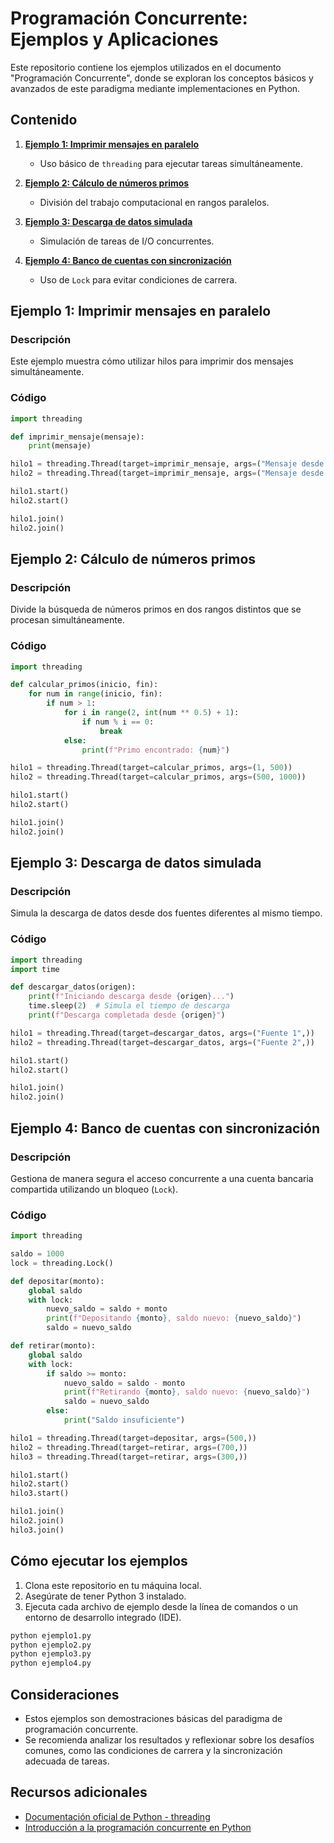 # Programación Concurrente: Ejemplos y Aplicaciones

Este repositorio contiene los ejemplos utilizados en el documento "Programación Concurrente", donde se exploran los conceptos básicos y avanzados de este paradigma mediante implementaciones en Python.

## Contenido

1. **[Ejemplo 1: Imprimir mensajes en paralelo](#ejemplo-1-imprimir-mensajes-en-paralelo)**
    - Uso básico de `threading` para ejecutar tareas simultáneamente.

2. **[Ejemplo 2: Cálculo de números primos](#ejemplo-2-cálculo-de-números-primos)**
    - División del trabajo computacional en rangos paralelos.

3. **[Ejemplo 3: Descarga de datos simulada](#ejemplo-3-descarga-de-datos-simulada)**
    - Simulación de tareas de I/O concurrentes.

4. **[Ejemplo 4: Banco de cuentas con sincronización](#ejemplo-4-banco-de-cuentas-con-sincronización)**
    - Uso de `Lock` para evitar condiciones de carrera.

## Ejemplo 1: Imprimir mensajes en paralelo

### Descripción
Este ejemplo muestra cómo utilizar hilos para imprimir dos mensajes simultáneamente.

### Código
```python
import threading

def imprimir_mensaje(mensaje):
    print(mensaje)

hilo1 = threading.Thread(target=imprimir_mensaje, args=("Mensaje desde el hilo 1",))
hilo2 = threading.Thread(target=imprimir_mensaje, args=("Mensaje desde el hilo 2",))

hilo1.start()
hilo2.start()

hilo1.join()
hilo2.join()
```

## Ejemplo 2: Cálculo de números primos

### Descripción
Divide la búsqueda de números primos en dos rangos distintos que se procesan simultáneamente.

### Código
```python
import threading

def calcular_primos(inicio, fin):
    for num in range(inicio, fin):
        if num > 1:
            for i in range(2, int(num ** 0.5) + 1):
                if num % i == 0:
                    break
            else:
                print(f"Primo encontrado: {num}")

hilo1 = threading.Thread(target=calcular_primos, args=(1, 500))
hilo2 = threading.Thread(target=calcular_primos, args=(500, 1000))

hilo1.start()
hilo2.start()

hilo1.join()
hilo2.join()
```

## Ejemplo 3: Descarga de datos simulada

### Descripción
Simula la descarga de datos desde dos fuentes diferentes al mismo tiempo.

### Código
```python
import threading
import time

def descargar_datos(origen):
    print(f"Iniciando descarga desde {origen}...")
    time.sleep(2)  # Simula el tiempo de descarga
    print(f"Descarga completada desde {origen}")

hilo1 = threading.Thread(target=descargar_datos, args=("Fuente 1",))
hilo2 = threading.Thread(target=descargar_datos, args=("Fuente 2",))

hilo1.start()
hilo2.start()

hilo1.join()
hilo2.join()
```

## Ejemplo 4: Banco de cuentas con sincronización

### Descripción
Gestiona de manera segura el acceso concurrente a una cuenta bancaria compartida utilizando un bloqueo (`Lock`).

### Código
```python
import threading

saldo = 1000
lock = threading.Lock()

def depositar(monto):
    global saldo
    with lock:
        nuevo_saldo = saldo + monto
        print(f"Depositando {monto}, saldo nuevo: {nuevo_saldo}")
        saldo = nuevo_saldo

def retirar(monto):
    global saldo
    with lock:
        if saldo >= monto:
            nuevo_saldo = saldo - monto
            print(f"Retirando {monto}, saldo nuevo: {nuevo_saldo}")
            saldo = nuevo_saldo
        else:
            print("Saldo insuficiente")

hilo1 = threading.Thread(target=depositar, args=(500,))
hilo2 = threading.Thread(target=retirar, args=(700,))
hilo3 = threading.Thread(target=retirar, args=(300,))

hilo1.start()
hilo2.start()
hilo3.start()

hilo1.join()
hilo2.join()
hilo3.join()
```

## Cómo ejecutar los ejemplos

1. Clona este repositorio en tu máquina local.
2. Asegúrate de tener Python 3 instalado.
3. Ejecuta cada archivo de ejemplo desde la línea de comandos o un entorno de desarrollo integrado (IDE).

```bash
python ejemplo1.py
python ejemplo2.py
python ejemplo3.py
python ejemplo4.py
```

## Consideraciones
- Estos ejemplos son demostraciones básicas del paradigma de programación concurrente.
- Se recomienda analizar los resultados y reflexionar sobre los desafíos comunes, como las condiciones de carrera y la sincronización adecuada de tareas.

## Recursos adicionales
- [Documentación oficial de Python - threading](https://docs.python.org/3/library/threading.html)
- [Introducción a la programación concurrente en Python](https://realpython.com/intro-to-python-threading/)
